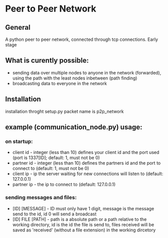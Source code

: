 # Peer to Peer Network
## General
A python peer to peer network, connected through tcp connections. Early stage

## What is curently possible:
- sending data over multiple nodes to anyone in the network (forwarded), using the path with the least nodes inbetween (path finding)
- broadcasting data to everyone in the network

## Installation
installation throght setup.py
packet name is p2p_network

## example (communication_node.py) usage:
### on startup:
- client id - integer (less than 10) defines your client id and the port used (port is 1337[ID]; default: 1, must not be 0)
- partner id - integer (less than 10) defines the partners id and the port to connect to (default: 1, must not be 0)
- client ip - ip the server waiting for new connections will listen to (default: 127.0.0.1)
- partner ip - the ip to connect to (default: 127.0.0.1)

### sending messages and files:
- [ID] [MESSAGE] - ID must only have 1 digit, message is the message send to the id, id 0 will send a broadcast
- [ID] FILE [PATH] - path is a absolute path or a path relative to the working directory, id is the id the file is send to, files received will be saved as 'received' (without a file extension) in the working dircetory
